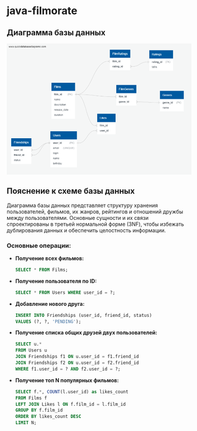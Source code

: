 # java-filmorate

## Диаграмма базы данных

![Диаграмма базы данных](./QuickDBD-export.png)

## Пояснение к схеме базы данных

Диаграмма базы данных представляет структуру хранения пользователей, фильмов, их жанров, рейтингов и отношений дружбы между пользователями. Основные сущности и их связи спроектированы в третьей нормальной форме (3NF), чтобы избежать дублирования данных и обеспечить целостность информации.

### Основные операции:

- **Получение всех фильмов:**
  ```sql
  SELECT * FROM Films;

- **Получение пользователя по ID:**
  ```sql
  SELECT * FROM Users WHERE user_id = ?;

- **Добавление нового друга:**
  ```sql
  INSERT INTO Friendships (user_id, friend_id, status)
  VALUES (?, ?, 'PENDING');

- **Получение списка общих друзей двух пользователей:**
  ```sql
  SELECT u.*
  FROM Users u
  JOIN Friendships f1 ON u.user_id = f1.friend_id
  JOIN Friendships f2 ON u.user_id = f2.friend_id
  WHERE f1.user_id = ? AND f2.user_id = ?;

- **Получение топ N популярных фильмов:**
  ```sql
  SELECT f.*, COUNT(l.user_id) as likes_count
  FROM Films f
  LEFT JOIN Likes l ON f.film_id = l.film_id
  GROUP BY f.film_id
  ORDER BY likes_count DESC
  LIMIT N;